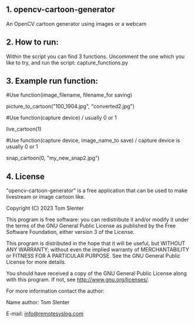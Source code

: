 ## 1. opencv-cartoon-generator
An OpenCV cartoon generator using images or a webcam

## 2. How to run:
Within the script you can find 3 functions. Uncomment the one which you like to try, and run the script: capture_functions.py

## 3. Example run function:
#Use function(image_filename, filename_for saving)

picture_to_cartoon("100_1904.jpg", "converted2.jpg")

#Use function(capture device) / usually 0 or 1

live_cartoon(1)

#Use function(capture device, image_name_to save) / capture device is usually 0 or 1

snap_cartoon(0, "my_new_snap2.jpg")

## 4. License

"opencv-cartoon-generator" is a free application that can be used to make livestream or image cartoon like.

Copyright (C) 2023 Tom Slenter

This program is free software: you can redistribute it and/or modify
it under the terms of the GNU General Public License as published by
the Free Software Foundation, either version 3 of the License.

This program is distributed in the hope that it will be useful,
but WITHOUT ANY WARRANTY; without even the implied warranty of
MERCHANTABILITY or FITNESS FOR A PARTICULAR PURPOSE. See the
GNU General Public License for more details.

You should have received a copy of the GNU General Public License
along with this program. If not, see <http://www.gnu.org/licenses/>.

For more information contact the author:

Name author: Tom Slenter

E-mail: info@remotesyslog.com
